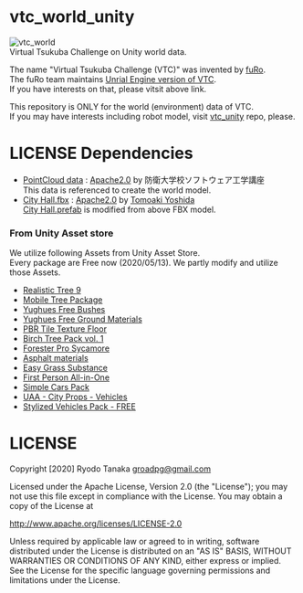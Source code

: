 # vtc_world_unity
![vtc_world](.image/vtc_world.png)  
Virtual Tsukuba Challenge on Unity world data.  

The name "Virtual Tsukuba Challenge (VTC)" was invented by [fuRo](https://www.furo.org/).  
The fuRo team maintains [Unrial Engine version of VTC](https://github.com/furo-org/VTC2018).   
If you have interests on that, please vitsit above link.  

This repository is ONLY for the world (environment) data of VTC.  
If you may have interests including robot model, visit [vtc_unity](https://github.com/Field-Robotics-Japan/vtc_unity) repo, please.

# LICENSE Dependencies
- [PointCloud data](./Assets/PointCloud) : [Apache2.0](http://www.apache.org/licenses/LICENSE-2.0
) by 防衛大学校ソフトウェア工学講座  
  This data is referenced to create the world model.
- [City Hall.fbx](./Assets/Rawdata) : [Apache2.0](http://www.apache.org/licenses/LICENSE-2.0
) by [Tomoaki Yoshida](https://github.com/furo-org/VTC2018)  
  [City Hall.prefab](./Assets/Prefab) is modified from above FBX model.
### From Unity Asset store
We utilize following Assets from Unity Asset Store.  
Every package are Free now (2020/05/13).
We partly modify and utilize those Assets.
- [Realistic Tree 9](https://assetstore.unity.com/packages/3d/vegetation/trees/realistic-tree-9-rainbow-tree-54622)
- [Mobile Tree Package](https://assetstore.unity.com/packages/3d/vegetation/trees/mobile-tree-package-18866)
- [Yughues Free Bushes](https://assetstore.unity.com/packages/3d/vegetation/plants/yughues-free-bushes-13168)
- [Yughues Free Ground Materials](https://assetstore.unity.com/packages/2d/textures-materials/floors/yughues-free-ground-materials-13001)
- [PBR Tile Texture Floor](https://assetstore.unity.com/packages/2d/textures-materials/pbr-tile-texture-floor-36243)
- [Birch Tree Pack vol. 1](https://assetstore.unity.com/packages/3d/vegetation/trees/birch-tree-pack-vol-1-49093)
- [Forester Pro Sycamore](https://assetstore.unity.com/packages/3d/vegetation/trees/forester-pro-sycamore-5980)
- [Asphalt materials](https://assetstore.unity.com/packages/2d/textures-materials/roads/asphalt-materials-141036)
- [Easy Grass Substance](https://assetstore.unity.com/packages/2d/textures-materials/floors/easy-grass-substance-82272)
- [First Person All-in-One](https://assetstore.unity.com/packages/tools/input-management/first-person-all-in-one-135316)
- [Simple Cars Pack](https://assetstore.unity.com/packages/3d/vehicles/land/simple-cars-pack-97669)
- [UAA - City Props - Vehicles](https://assetstore.unity.com/packages/3d/vehicles/land/uaa-city-props-vehicles-120339)
- [Stylized Vehicles Pack - FREE](https://assetstore.unity.com/packages/3d/vehicles/land/stylized-vehicles-pack-free-150318)

# LICENSE
Copyright [2020] Ryodo Tanaka groadpg@gmail.com

Licensed under the Apache License, Version 2.0 (the "License"); you may not use this file except in compliance with the License. You may obtain a copy of the License at

http://www.apache.org/licenses/LICENSE-2.0

Unless required by applicable law or agreed to in writing, software distributed under the License is distributed on an "AS IS" BASIS, WITHOUT WARRANTIES OR CONDITIONS OF ANY KIND, either express or implied. See the License for the specific language governing permissions and limitations under the License.
